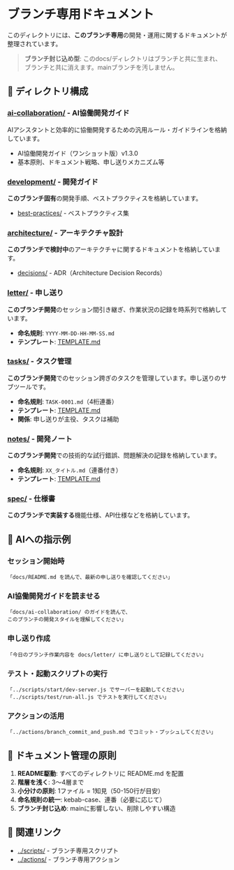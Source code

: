 # ブランチ専用ドキュメント

このディレクトリには、**このブランチ専用**の開発・運用に関するドキュメントが整理されています。

> **ブランチ封じ込め型**: このdocs/ディレクトリはブランチと共に生まれ、ブランチと共に消えます。mainブランチを汚しません。

## 📂 ディレクトリ構成

### [ai-collaboration/](./ai-collaboration/) - AI協働開発ガイド
AIアシスタントと効率的に協働開発するための汎用ルール・ガイドラインを格納しています。

- AI協働開発ガイド（ワンショット版）v1.3.0
- 基本原則、ドキュメント戦略、申し送りメカニズム等

### [development/](./development/) - 開発ガイド
**このブランチ固有**の開発手順、ベストプラクティスを格納しています。

- [best-practices/](./development/best-practices/) - ベストプラクティス集

### [architecture/](./architecture/) - アーキテクチャ設計
**このブランチで検討中**のアーキテクチャに関するドキュメントを格納しています。

- [decisions/](./architecture/decisions/) - ADR（Architecture Decision Records）

### [letter/](./letter/) - 申し送り
**このブランチ開発**のセッション間引き継ぎ、作業状況の記録を時系列で格納しています。

- **命名規則**: `YYYY-MM-DD-HH-MM-SS.md`
- **テンプレート**: [TEMPLATE.md](./letter/TEMPLATE.md)

### [tasks/](./tasks/) - タスク管理
**このブランチ開発**でのセッション跨ぎのタスクを管理しています。申し送りのサブツールです。

- **命名規則**: `TASK-0001.md`（4桁連番）
- **テンプレート**: [TEMPLATE.md](./tasks/TEMPLATE.md)
- **関係**: 申し送りが主役、タスクは補助

### [notes/](./notes/) - 開発ノート
**このブランチ開発**での技術的な試行錯誤、問題解決の記録を格納しています。

- **命名規則**: `XX_タイトル.md`（連番付き）
- **テンプレート**: [TEMPLATE.md](./notes/TEMPLATE.md)

### [spec/](./spec/) - 仕様書
**このブランチで実装する**機能仕様、API仕様などを格納しています。

## 🤖 AIへの指示例

### セッション開始時
```
「docs/README.md を読んで、最新の申し送りを確認してください」
```

### AI協働開発ガイドを読ませる
```
「docs/ai-collaboration/ のガイドを読んで、
このブランチの開発スタイルを理解してください」
```

### 申し送り作成
```
「今日のブランチ作業内容を docs/letter/ に申し送りとして記録してください」
```

### テスト・起動スクリプトの実行
```
「../scripts/start/dev-server.js でサーバーを起動してください」
「../scripts/test/run-all.js でテストを実行してください」
```

### アクションの活用
```
「../actions/branch_commit_and_push.md でコミット・プッシュしてください」
```

## 📝 ドキュメント管理の原則

1. **README駆動**: すべてのディレクトリに README.md を配置
2. **階層を浅く**: 3〜4層まで
3. **小分けの原則**: 1ファイル = 1知見（50-150行が目安）
4. **命名規則の統一**: kebab-case、連番（必要に応じて）
5. **ブランチ封じ込め**: mainに影響しない、削除しやすい構造

## 🔗 関連リンク

- [../scripts/](../scripts/) - ブランチ専用スクリプト
- [../actions/](../actions/) - ブランチ専用アクション
